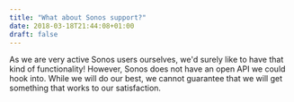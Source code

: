 ```yaml
---
title: "What about Sonos support?"
date: 2018-03-18T21:44:08+01:00
draft: false
---
```


As we are very active Sonos users ourselves, we'd surely like to have that kind of functionality! However, Sonos does not have an open API we could hook into. While we will do our best, we cannot guarantee that we will get something that works to our satisfaction.
